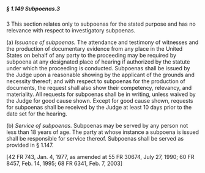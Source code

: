 ##### § 1.149 Subpoenas.3 #####

3 This section relates only to subpoenas for the stated purpose and has no relevance with respect to investigatory subpoenas.

(a) *Issuance of subpoenas.* The attendance and testimony of witnesses and the production of documentary evidence from any place in the United States on behalf of any party to the proceeding may be required by subpoena at any designated place of hearing if authorized by the statute under which the proceeding is conducted. Subpoenas shall be issued by the Judge upon a reasonable showing by the applicant of the grounds and necessity thereof; and with respect to subpoenas for the production of documents, the request shall also show their competency, relevancy, and materiality. All requests for subpoenas shall be in writing, unless waived by the Judge for good cause shown. Except for good cause shown, requests for subpoenas shall be received by the Judge at least 10 days prior to the date set for the hearing.

(b) *Service of subpoenas.* Subpoenas may be served by any person not less than 18 years of age. The party at whose instance a subpoena is issued shall be responsible for service thereof. Subpoenas shall be served as provided in § 1.147.

[42 FR 743, Jan. 4, 1977, as amended at 55 FR 30674, July 27, 1990; 60 FR 8457, Feb. 14, 1995; 68 FR 6341, Feb. 7, 2003]